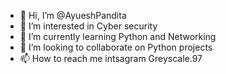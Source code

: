- 👋 Hi, I’m @AyueshPandita
- 👀 I’m interested in Cyber security
- 🌱 I’m currently learning Python and Networking
- 💞️ I’m looking to collaborate on Python projects
- 📫 How to reach me intsagram Greyscale.97


